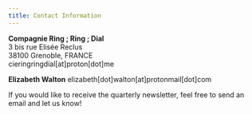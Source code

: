 ```yaml
---
title: Contact Information 
---
```


**Compagnie Ring ; Ring ; Dial** <br />
3 bis rue Elisée Reclus<br />
38100 Grenoble, FRANCE<br />
cieringringdial[at]proton[dot]me <br />

**Elizabeth Walton**
elizabeth[dot]walton[at]protonmail[dot]com <br />

If you would like to receive the quarterly newsletter, feel free to send an email and let us know! 



